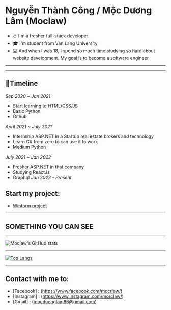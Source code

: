 # Nguyễn Thành Công / Mộc Dương Lâm (Moclaw)
- ⛄ I'm a fresher full-stack developer
- 🎓 I'm student from Van Lang University
- 💻 And when I was 18, I spend so much time studying so hard about website development. My goal is to become a software engineer
***
---

## **🎏Timeline**

*Sep 2020 ~ Jan 2021*
 - Start learning to HTML/CSS/JS
 - Basic Python
 - Github

*April 2021 ~ July 2021*
 - Internship ASP.NET in a Startup real estate brokers and technology
 - Learn C# from zero to can use it to work
 - Medium Python

*July 2021 ~ Jan 2022*
 - Fresher ASP.NET in that company
 - Studying ReactJs
 - Graphql
 *Jan 2022 -  Present*
## Start my project:
   - [Winform project](https://github.com/Moclaw/WinFormsProject)
***

## **SOMETHING YOU CAN SEE**

*** 

![Moclaw's GitHub stats](https://github-readme-stats.vercel.app/api?username=Moclaw&show_icons=true&theme=dracula)

***

[![Top Langs](https://github-readme-stats.vercel.app/api/top-langs/?username=Moclaw&layout=compact&langs_count=8)](https://github.com/Moclaw)

***

## **Contact with me to:**
- [Facebook] : (https://www.facebook.com/mocrlaw/)
- [Instagram] : (https://www.instagram.com/morclaw/)
- [Gmail] : (mocduonglam86@gmail.com)

